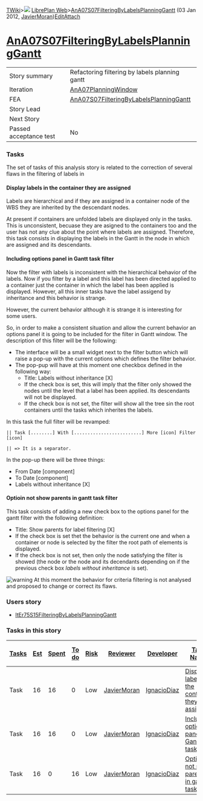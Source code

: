 [TWiki](Main_WebHome)&gt;![](/twiki/pub/TWiki/TWikiDocGraphics/web-bg-small.gif) [LibrePlan Web](LibrePlan_WebHome)&gt;[AnA07S07FilteringByLabelsPlanningGantt](LibrePlan_AnA07S07FilteringByLabelsPlanningGantt "Topic revision: 4 (03 Jan 2012 - 15:14:28)") (03 Jan 2012, [JavierMoran](Main_JavierMoran))[Edit](LibrePlan_AnA07S07FilteringByLabelsPlanningGantt?t=1520344044 "Edit this topic text")[Attach](/twiki/bin/attach/LibrePlan/AnA07S07FilteringByLabelsPlanningGantt "Attach an image or document to this topic")  

 [AnA07S07FilteringByLabelsPlanningGantt](LibrePlan_AnA07S07FilteringByLabelsPlanningGantt)
===========================================================================================

|                        |                                                                                            |
|------------------------|--------------------------------------------------------------------------------------------|
| Story summary          | Refactoring filtering by labels planning gantt                                             |
| Iteration              | [AnA07PlanningWindow](LibrePlan_AnA07PlanningWindow)                                       |
| FEA                    | [AnA07S07FilteringByLabelsPlanningGantt](LibrePlan_AnA07S07FilteringByLabelsPlanningGantt) |
| Story Lead             |                                                                                            |
| Next Story             |                                                                                            |
| Passed acceptance test | No                                                                                         |

###  Tasks

The set of tasks of this analysis story is related to the correction of several flaws in the filtering of labels in

####  Display labels in the container they are assigned

Labels are hierarchical and if they are assigned in a container node of the WBS they are inherited by the descendant nodes.

At present if containers are unfolded labels are displayed only in the tasks. This is unconsistent, becuase they are asigned to the containers too and the user has not any clue about the point where labels are assigned. Therefore, this task consists in displaying the labels in the Gantt in the node in which are assigned and its descendants.

####  Including options panel in Gantt task filter

Now the filter with labels is inconsistent with the hierarchical behavior of the labels. Now if you filter by a label and this label has been directed applied to a container just the container in which the label has been applied is displayed. However, all this inner tasks have the label assigend by inheritance and this behavior is strange.

However, the current behavior although it is strange it is interesting for some users.

So, in order to make a consistent situation and allow the current behavior an options panel it is going to be included for the filter in Gantt window. The description of this filter will be the following:

-   The interface will be a small widget next to the filter button which will raise a pop-up with the current options which defines the filter behavior.
-   The pop-pup will have at this moment one checkbox defined in the following way:
    -   Title: Labels without inheritance \[X\]
    -   If the check box is set, this will imply that the filter only showed the nodes until the level that a label has been applied. Its descendants will not be displayed.
    -   If the check box is not set, the filter will show all the tree sin the root containers until the tasks which inherites the labels.

In this task the full filter will be revamped:


    || Task [........] With [.........................] More [icon] Filter [icon]

    || => It is a separator.

In the pop-up there will be three things:

-   From Date \[component\]
-   To Date \[component\]
-   Labels without inheritance \[X\]

####  Optioin not show parents in gantt task filter

This task consists of adding a new check box to the options panel for the gantt filter with the following definition:

-   Title: Show parents for label filtering \[X\]
-   If the check box is set thet the behavior is the current one and when a container or node is selected by the filter the root path of elements is displayed.
-   If the check box is not set, then only the node satisfying the filter is showed (the node or the node and its decendants depending on if the previous check box *labels without inheritance* is set).

![warning](/twiki/pub/TWiki/TWikiDocGraphics/warning.gif) At this moment the behavior for criteria filtering is not analysed and proposed to change or correct its flaws.

###  Users story

-   [ItEr75S15FilteringByLabelsPlanningGantt](LibrePlan_ItEr75S15FilteringByLabelsPlanningGantt)

###  Tasks in this story

| [Tasks](LibrePlan_AnA07S07FilteringByLabelsPlanningGantt?sortcol=0;table=2;up=0#sorted_table "Sort by this column") | [Est](LibrePlan_AnA07S07FilteringByLabelsPlanningGantt?sortcol=1;table=2;up=0#sorted_table "Sort by this column") | [Spent](LibrePlan_AnA07S07FilteringByLabelsPlanningGantt?sortcol=2;table=2;up=0#sorted_table "Sort by this column") | [To do](LibrePlan_AnA07S07FilteringByLabelsPlanningGantt?sortcol=3;table=2;up=0#sorted_table "Sort by this column") | [Risk](LibrePlan_AnA07S07FilteringByLabelsPlanningGantt?sortcol=4;table=2;up=0#sorted_table "Sort by this column") | [Reviewer](LibrePlan_AnA07S07FilteringByLabelsPlanningGantt?sortcol=5;table=2;up=0#sorted_table "Sort by this column") | [Developer](LibrePlan_AnA07S07FilteringByLabelsPlanningGantt?sortcol=6;table=2;up=0#sorted_table "Sort by this column") | [Task Name](LibrePlan_AnA07S07FilteringByLabelsPlanningGantt?sortcol=7;table=2;up=0#sorted_table "Sort by this column") | [Start Date](LibrePlan_AnA07S07FilteringByLabelsPlanningGantt?sortcol=8;table=2;up=0#sorted_table "Sort by this column") | [Est End Date](LibrePlan_AnA07S07FilteringByLabelsPlanningGantt?sortcol=9;table=2;up=0#sorted_table "Sort by this column") | [End Date](LibrePlan_AnA07S07FilteringByLabelsPlanningGantt?sortcol=10;table=2;up=0#sorted_table "Sort by this column") |
|---------------------------------------------------------------------------------------------------------------------|-------------------------------------------------------------------------------------------------------------------|---------------------------------------------------------------------------------------------------------------------|---------------------------------------------------------------------------------------------------------------------|--------------------------------------------------------------------------------------------------------------------|------------------------------------------------------------------------------------------------------------------------|-------------------------------------------------------------------------------------------------------------------------|-------------------------------------------------------------------------------------------------------------------------|--------------------------------------------------------------------------------------------------------------------------|----------------------------------------------------------------------------------------------------------------------------|-------------------------------------------------------------------------------------------------------------------------|
| Task                                                                                                                | 16                                                                                                                | 16                                                                                                                  | 0                                                                                                                   | Low                                                                                                                | [JavierMoran](Main_JavierMoran)                                                                                        | [IgnacioDiaz](Main_IgnacioDiaz)                                                                                         | [Display labels in the container they are assigned](LibrePlan_AnA07S07FilteringByLabelsPlanningGantt#TasK1)             |                                                                                                                          |                                                                                                                            |                                                                                                                         |
| Task                                                                                                                | 16                                                                                                                | 16                                                                                                                  | 0                                                                                                                   | Low                                                                                                                | [JavierMoran](Main_JavierMoran)                                                                                        | [IgnacioDiaz](Main_IgnacioDiaz)                                                                                         | [Including options panel in Gantt task filter](LibrePlan_AnA07S07FilteringByLabelsPlanningGantt#TasK2)                  |                                                                                                                          |                                                                                                                            |                                                                                                                         |
| Task                                                                                                                | 16                                                                                                                | 0                                                                                                                   | 16                                                                                                                  | Low                                                                                                                | [JavierMoran](Main_JavierMoran)                                                                                        | [IgnacioDiaz](Main_IgnacioDiaz)                                                                                         | [Optioin not show parents in gantt task filter](LibrePlan_AnA07S07FilteringByLabelsPlanningGantt#TasK3)                 |                                                                                                                          |                                                                                                                            |                                                                                                                         |
